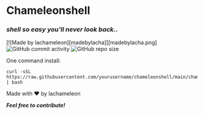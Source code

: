 # Chameleonshell
### _shell so easy you'll never look back.._
[![Made by lachameleon][madebylacha]][madebylacha.png]
![GitHub commit activity](https://img.shields.io/github/commit-activity/w/lachadev/chameleonshell) ![GitHub repo size](https://img.shields.io/github/repo-size/lachadev/chameleonshell)

One command install:
```
curl -sSL https://raw.githubusercontent.com/yourusername/chameleonshell/main/chameleoninstall.sh | bash
```

Made with ❤️ by lachameleon

***Feel free to contribute!***
